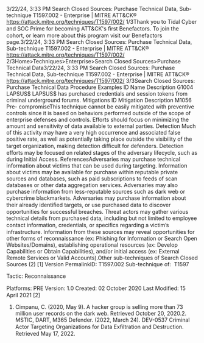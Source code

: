 3/22/24, 3:33 PM Search Closed Sources: Purchase Technical Data, Sub-technique T1597.002 - Enterprise | MITRE ATT&CK®
https://attack.mitre.org/techniques/T1597/002/ 1/3Thank you to Tidal Cyber and SOC Prime for becoming ATT&CK's ﬁrst Benefactors. To join the cohort, or learn more about this program visit our
Benefactors page.3/22/24, 3:33 PM Search Closed Sources: Purchase Technical Data, Sub-technique T1597.002 - Enterprise | MITRE ATT&CK®
https://attack.mitre.org/techniques/T1597/002/ 2/3Home>Techniques>Enterprise>Search Closed Sources>Purchase Technical Data3/22/24, 3:33 PM Search Closed Sources: Purchase Technical Data, Sub-technique T1597.002 - Enterprise | MITRE ATT&CK®
https://attack.mitre.org/techniques/T1597/002/ 3/3Search Closed Sources: Purchase Technical Data
Procedure Examples
ID Name Description
G1004 LAPSUS$ LAPSUS$ has purchased credentials and session tokens from criminal underground forums.
Mitigations
ID Mitigation Description
M1056 Pre-
compromiseThis technique cannot be easily mitigated with preventive controls since it is based on behaviors performed
outside of the scope of enterprise defenses and controls. Efforts should focus on minimizing the amount
and sensitivity of data available to external parties.
Detection
Much of this activity may have a very high occurrence and associated false positive rate, as well as potentially taking place outside the
visibility of the target organization, making detection diﬃcult for defenders.
Detection efforts may be focused on related stages of the adversary lifecycle, such as during Initial Access.
ReferencesAdversaries may purchase technical information about victims that can be used during targeting. Information about victims may be
available for purchase within reputable private sources and databases, such as paid subscriptions to feeds of scan databases or other data
aggregation services. Adversaries may also purchase information from less-reputable sources such as dark web or cybercrime
blackmarkets.
Adversaries may purchase information about their already identiﬁed targets, or use purchased data to discover opportunities for successful
breaches. Threat actors may gather various technical details from purchased data, including but not limited to employee contact
information, credentials, or speciﬁcs regarding a victim’s infrastructure. Information from these sources may reveal opportunities for other
forms of reconnaissance (ex: Phishing for Information or Search Open Websites/Domains), establishing operational resources (ex: Develop
Capabilities or Obtain Capabilities), and/or initial access (ex: External Remote Services or Valid Accounts).Other sub-techniques of Search Closed Sources (2)
[1]
Version PermalinkID: T1597.002
Sub-technique of:  T1597

Tactic: Reconnaissance

Platforms: PRE
Version: 1.0
Created: 02 October 2020
Last Modiﬁed: 15 April 2021
[2]
1. Cimpanu, C. (2020, May 9). A hacker group is selling more
than 73 million user records on the dark web. Retrieved
October 20, 2020.2. MSTIC, DART, M365 Defender. (2022, March 24). DEV-0537
Criminal Actor Targeting Organizations for Data Exﬁltration
and Destruction. Retrieved May 17, 2022.
